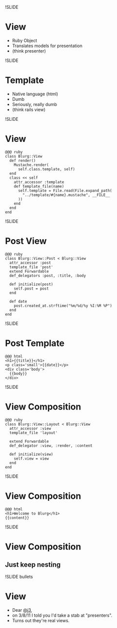 !SLIDE 
# View
* Ruby Object
* Translates models for presentation
* (think presenter)

!SLIDE 
# Template
* Native language (html)
* Dumb
* Seriously, really dumb
* (think rails view)

!SLIDE
# View
    @@@ ruby
    class Blurg::View
      def render()
        Mustache.render(
          self.class.template, self)
      end
      class << self
        attr_accessor :template
        def template_file(name)
          self.template = File.read(File.expand_path(
            "../template/#{name}.mustache", __FILE__
          ))
        end
      end
    end

!SLIDE
# Post View
    @@@ ruby
    class Blurg::View::Post < Blurg::View
      attr_accessor :post
      template_file 'post'
      extend Forwardable
      def_delegators :post, :title, :body

      def initialize(post)
        self.post = post
      end

      def date
        post.created_at.strftime("%m/%d/%y %I:%M %P")
      end
    end

!SLIDE
# Post Template
    @@@ html
    <h1>{{title}}</h1>
    <p class='small'>{{date}}</p>
    <div class='body'>
      {{body}}
    </div>

!SLIDE
# View Composition
    @@@ ruby
    class Blurg::View::Layout < Blurg::View
      attr_accessor :view
      template_file 'layout'

      extend Forwardable
      def_delegator :view, :render, :content
      
      def initialize(view)
        self.view = view
      end
    end

!SLIDE
# View Composition
    @@@ html
    <h1>Welcome to Blurg</h1>
    {{content}}

!SLIDE
# View Composition
## Just keep nesting

!SLIDE bullets
# View
* Dear [@j3](http://twitter.com/j3),
* on 3/8/11 I told you I'd take a stab at "presenters".
* Turns out they're real views.
